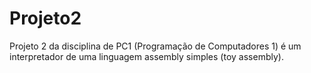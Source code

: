 # Projeto2
Projeto 2 da disciplina de PC1 (Programação de Computadores 1) é um interpretador de uma linguagem assembly simples (toy assembly).
